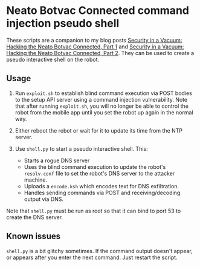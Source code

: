 # Neato Botvac Connected command injection pseudo shell

These scripts are a companion to my blog posts [Security in a Vacuum: Hacking the Neato Botvac Connected, Part 1](https://www.nccgroup.trust/us/about-us/newsroom-and-events/blog/2018/march/security-in-a-vacuum-hacking-the-neato-botvac-connected-part-1/) and [Security in a Vacuum: Hacking the Neato Botvac Connected, Part 2](https://www.nccgroup.trust/us/about-us/newsroom-and-events/blog/2018/april/security-in-a-vacuum-hacking-the-neato-botvac-connected-part-2/). They can be used to create a pseudo interactive shell on the robot.

## Usage

1. Run `exploit.sh` to establish blind command execution via POST bodies to the setup API server using a command injection vulnerability. Note that after running `exploit.sh`, you will no longer be able to control the robot from the mobile app until you set the robot up again in the normal way.
2. Either reboot the robot or wait for it to update its time from the NTP server.
3. Use `shell.py` to start a pseudo interactive shell. This:

   * Starts a rogue DNS server
   * Uses the blind command execution to update the robot's `resolv.conf` file to set the robot's DNS server to the attacker machine. 
   * Uploads a `encode.ksh` which encodes text for DNS exfiltration.
   * Handles sending commands via POST and receiving/decoding output via DNS.

Note that `shell.py` must be run as root so that it can bind to port 53 to create the DNS server.

## Known issues

`shell.py` is a bit glitchy sometimes. If the command output doesn't appear, or appears after you enter the next command. Just restart the script.
